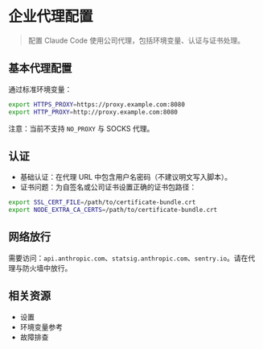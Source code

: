 # 企业代理配置

> 配置 Claude Code 使用公司代理，包括环境变量、认证与证书处理。

## 基本代理配置

通过标准环境变量：

```bash
export HTTPS_PROXY=https://proxy.example.com:8080
export HTTP_PROXY=http://proxy.example.com:8080
```

注意：当前不支持 `NO_PROXY` 与 SOCKS 代理。

## 认证

- 基础认证：在代理 URL 中包含用户名密码（不建议明文写入脚本）。
- 证书问题：为自签名或公司证书设置正确的证书包路径：

```bash
export SSL_CERT_FILE=/path/to/certificate-bundle.crt
export NODE_EXTRA_CA_CERTS=/path/to/certificate-bundle.crt
```

## 网络放行

需要访问：`api.anthropic.com`、`statsig.anthropic.com`、`sentry.io`。请在代理与防火墙中放行。

## 相关资源

- 设置
- 环境变量参考
- 故障排查

